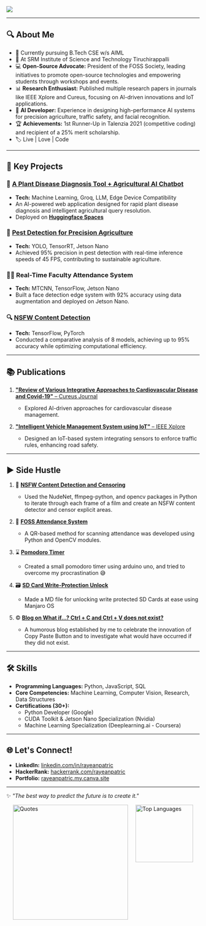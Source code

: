 [![](https://visitcount.itsvg.in/api?id=rayeanpatric&label=Views&color=10&icon=5&pretty=true)](https://visitcount.itsvg.in)

---

## 🔍 About Me

- 📖 Currently pursuing B.Tech CSE w/s AIML
- 🏫 At SRM Institute of Science and Technology Tiruchirappalli
- 💻 **Open-Source Advocate:** President of the FOSS Society, leading initiatives to promote open-source technologies and empowering students through workshops and events.
- 📊 **Research Enthusiast:** Published multiple research papers in journals like IEEE Xplore and Cureus, focusing on AI-driven innovations and IoT applications.
- 🤖 **AI Developer:** Experience in designing high-performance AI systems for precision agriculture, traffic safety, and facial recognition.
- 🏆 **Achievements:** 1st Runner-Up in Talenzia 2021 (competitive coding) and recipient of a 25% merit scholarship.
- 🏷️ Live | Love | Code

---

## 🌟 Key Projects

### 🚜 [**A Plant Disease Diagnosis Tool + Agricultural AI Chatbot**](https://github.com/rayeanpatric/PlantDoctor.git)
- **Tech:** Machine Learning, Groq, LLM, Edge Device Compatibility  
- An AI-powered web application designed for rapid plant disease diagnosis and intelligent agricultural query resolution.
- Deployed on [**Huggingface Spaces**](https://huggingface.co/spaces/rayeanpatric/PlantDoctor)

### 🚜 [**Pest Detection for Precision Agriculture**](https://github.com/rayeanpatric/pest_detection.git)
- **Tech:** YOLO, TensorRT, Jetson Nano  
- Achieved 95% precision in pest detection with real-time inference speeds of 45 FPS, contributing to sustainable agriculture.

### 🧑‍🏫 **Real-Time Faculty Attendance System**
- **Tech:** MTCNN, TensorFlow, Jetson Nano  
- Built a face detection edge system with 92% accuracy using data augmentation and deployed on Jetson Nano.

### 🔍 [**NSFW Content Detection**](https://github.com/rayeanpatric/nsfw_comparison_analysis.git)
- **Tech:** TensorFlow, PyTorch  
- Conducted a comparative analysis of 8 models, achieving up to 95% accuracy while optimizing computational efficiency.

---

## 📚 Publications

1. [**"Review of Various Integrative Approaches to Cardiovascular Disease and Covid-19"** – Cureus Journal](https://doi.org/10.7759/s44389-024-00191-w)
   - Explored AI-driven approaches for cardiovascular disease management.

3. [**"Intelligent Vehicle Management System using IoT"** – IEEE Xplore](https://doi.org/10.1109/ICESC60852.2024.10689810)
   - Designed an IoT-based system integrating sensors to enforce traffic rules, enhancing road safety.

---
## ▶️ Side Hustle

1. 🔞 [**NSFW Content Detection and Censoring**](https://github.com/rayeanpatric/nsfw_detection.git)
   - Used the NudeNet, ffmpeg-python, and opencv packages in Python to iterate through each frame of a film and create an NSFW content detector and censor explicit areas.
  
2. 🙋 [**FOSS Attendance System**](https://github.com/rayeanpatric/foss-attendance-scanner)
   - A QR-based method for scanning attendance was developed using Python and OpenCV modules. 

3. ⌛ [**Pomodoro Timer**](https://github.com/rayeanpatric/pomodoro-timer.git)
   - Created a small pomodoro timer using arduino uno, and tried to overcome my procrastination 😅

4. 🗃️ [**SD Card Write-Protection Unlock**](https://github.com/rayeanpatric/sd-card-unlock.git)
   - Made a MD file for unlocking write protected SD Cards at ease using Manjaro OS
  
5. ©️ [**Blog on What if...? Ctrl + C and Ctrl + V does not exist?**](https://medium.com/@patricrayean/what-if-ctrl-c-ctrl-v-didnt-exist-3ad4efb23ce2)
   - A humorous blog established by me to celebrate the innovation of Copy Paste Button and to investigate what would have occurred if they did not exist.

---

## 🛠️ Skills

- **Programming Languages:** Python, JavaScript, SQL  
- **Core Competencies:** Machine Learning, Computer Vision, Research, Data Structures  
- **Certifications (30+):**  
  - Python Developer (Google)  
  - CUDA Toolkit & Jetson Nano Specialization (Nvidia)  
  - Machine Learning Specialization (Deeplearning.ai - Coursera)  

---

## 🌐 Let's Connect!

- **LinkedIn:** [linkedin.com/in/rayeanpatric](https://linkedin.com/in/rayeanpatric)  
- **HackerRank:** [hackerrank.com/rayeanpatric](https://hackerrank.com/rayeanpatric)
- **Portfolio:** [rayeanpatric.my.canva.site](https://rayeanpatric.vercel.app/)

---
✨ *"The best way to predict the future is to create it."*

<div style="display: flex; justify-content: center; align-items: flex-start; gap: 20px;">
  <img src="https://quotes-github-readme.vercel.app/api?type=vetical&theme=tokyonight" alt="Quotes" style="height: 300px;" />
  <img src="https://github-readme-stats.vercel.app/api/top-langs/?username=rayeanpatric&theme=synthwave&hide_border=true&include_all_commits=true&count_private=true&layout=compact" alt="Top Languages" style="height: 150px;" />
</div>

